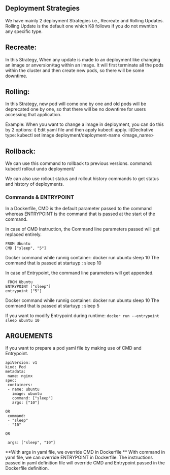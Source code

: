 ## Deployment Strategies
We have mainly 2 deployment Strategies i.e., Recreate and Rolling Updates.
Rolling Update is the default one which K8 follows if you do not mwntion any specific type.

## Recreate:
In this Strategy, When any update is made to an deployment like changing an image or anversion/tag within an image. 
It will first terminate all the pods within the cluster and then create new pods, so there will be some downtime.

## Rolling:
In this Strategy, new pod will come one by one and old pods will be deprecated one by one, so that there will be no downtime for users accessing that application.

Example: When you want to change a image in deployment, you can do this by 2 options:
i) Edit yaml file and then apply kubectl apply.
ii)Declrative type:    kubectl set image deployment/deployment-name <image_name> 

## Rollback:
We can use this command to rollback to previous versions.
command: kubectl rollout undo deployment/<deployment-name>

We can also use rollout status and rollout history commands to get status and history of deployments.

### Commands & ENTRYPOINT
 In a Dockerfile, CMD is the default parameter passed to the command whereas
 ENTRYPOINT is the command that is passed at the start of the command.

 In case of CMD Instruction, the Command line parameters passed will get replaced entirely.
 ```
 FROM Ubuntu
 CMD ["sleep", "5"]
 ```
 Docker command while runnig container: docker run ubuntu sleep 10
 The command that is passed at startuyp : sleep 10

 In case of Entrypoint, the command line parameters will get appended.
```
 FROM Ubuntu
ENTRYPOINT ["sleep"]
entrypoint ["5"]
```
 Docker command while runnig container: docker run ubuntu sleep 10
 The command that is passed at startuyp : sleep 5

 If you want to modify Entrypoint during runtime:
 ``` docker run --entrypoint sleep ubuntu 10 ```

 ## ARGUEMENTS

 If you want to prepare a pod yaml file by making use of CMD and Entrypoint.
 ```
apiVersion: v1
kind: Pod
metadata:
  name: nginx
spec:
  containers:
  - name: ubuntu
    image: ubuntu
    command: ["sleep"]
    args: ["10"]

OR
  command:
  - "sleep"
  - "10"

OR

  args: ["sleep", "10"]
```
**With args in yaml file, we override CMD in Dockerfile
** With command in yaml file, we can override ENTRYPOINT in Dockerfile.
The instructions passed in yaml definition file will override CMD and Entrypoint passed in the Dockerfile definition.
